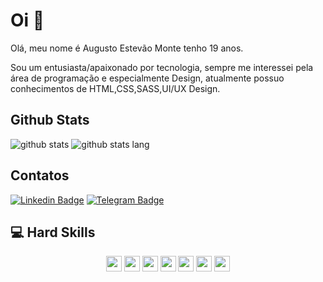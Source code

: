 # Oi 👋

Olá, meu nome é Augusto Estevão Monte tenho 19 anos.

Sou um entusiasta/apaixonado por tecnologia, sempre me interessei pela área de programação e especialmente Design, atualmente possuo conhecimentos de HTML,CSS,SASS,UI/UX Design.


## Github Stats
![github stats](https://github-readme-stats.vercel.app/api?username=augustoestevaomonte&show_icons=true&theme=highcontrast&hide_border=true&layout=compact)
![github stats lang](https://github-readme-stats.vercel.app/api/top-langs/?username=augustoestevaomonte&layout=compact&theme=highcontrast&hide_border=true)


## Contatos

[![Linkedin Badge](https://img.shields.io/badge/-LinkedIn-blue?style=flat&logo=Linkedin&logoColor=white&link=https://www.linkedin.com/in/augusto-estev%C3%A3o-monte-448a80136/)](https://www.linkedin.com/in/augusto-estev%C3%A3o-monte-448a80136/)
[![Telegram Badge](https://img.shields.io/badge/-Telegram-1ca0f1?style=flat-square&labelColor=1ca0f1&logo=telegram&logoColor=white&link=https://t.me/AugustoEs)](https://t.me/AugustoEs)

## 💻 Hard Skills
<p align="center">
<img src="https://img.shields.io/badge/JavaScript-%23F7DF1E.svg?&logo=javascript&logoColor=black&style=flat&style=plastic" height="25"/>
<img src="https://img.shields.io/badge/HTML-239120?style=for-the-badge&logo=html5&logoColor=white" height="25"/>
<img src="https://img.shields.io/badge/-CSS3-00BFFF?logo=css3&logoColor=white&style=flat&style=plastic" height="25"/>
<img src="https://img.shields.io/badge/Sass-C76494.svg?&logo=sass&logoColor=white&style=flat&style=plastic" height="25"/>
<img src="https://img.shields.io/badge/Bootstrap-6B419A.svg?&logo=bootstrap&logoColor=white&style=flat&style=plastic" height="25"/>
<img src="https://img.shields.io/badge/-GitHub-181717?&logo=github&style=flat&style=plastic" height="25"/>
<img src="https://img.shields.io/badge/-Git-FF4500?&logo=git&logoColor=white&style=flat&style=plastic" height="25"/>
</p>

